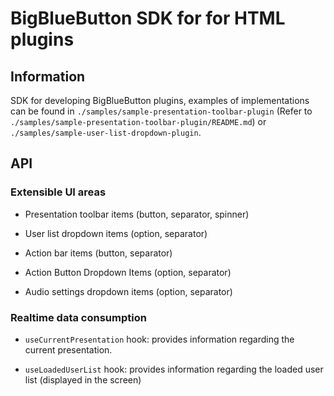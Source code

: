 # BigBlueButton SDK for for HTML plugins

## Information

SDK for developing BigBlueButton plugins, examples of implementations can be found in `./samples/sample-presentation-toolbar-plugin` (Refer to `./samples/sample-presentation-toolbar-plugin/README.md`) or `./samples/sample-user-list-dropdown-plugin`.

## API
### Extensible UI areas
- Presentation toolbar items (button, separator, spinner)

- User list dropdown items (option, separator)

- Action bar items (button, separator)

- Action Button Dropdown Items (option, separator)

- Audio settings dropdown items (option, separator)

### Realtime data consumption
- `useCurrentPresentation` hook: provides information regarding the current presentation.

- `useLoadedUserList` hook: provides information regarding the loaded user list (displayed in the screen)
